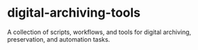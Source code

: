 # digital-archiving-tools
A collection of scripts, workflows, and tools for digital archiving, preservation, and automation tasks.
